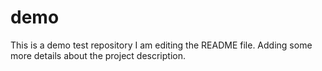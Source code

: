 # demo
This is a demo test repository
I am editing the README file. Adding some more details about the project description.
